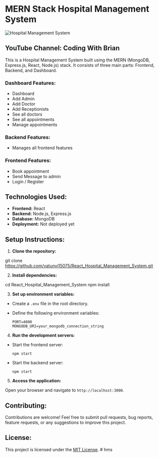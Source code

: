 # MERN Stack Hospital Management System

![Hospital Management System](https://github.com/yatunyi15075/React_Hospital_Management_System/blob/master/frontend/src/assets/4.png)

## YouTube Channel: Coding With Brian

This is a Hospital Management System built using the MERN (MongoDB, Express.js, React, Node.js) stack. It consists of three main parts: Frontend, Backend, and Dashboard.

### Dashboard Features:
- Dashboard
- Add Admin
- Add Doctor
- Add Receptionists
- See all doctors
- See all appointments
- Manage appointments

### Backend Features:
- Manages all frontend features

### Frontend Features:
- Book appointment
- Send Message to admin
- Login / Register

## Technologies Used:

- **Frontend:** React
- **Backend:** Node.js, Express.js
- **Database:** MongoDB
- **Deployment:** Not deployed yet

## Setup Instructions:

1. **Clone the repository:**

git clone https://github.com/yatunyi15075/React_Hospital_Management_System.git


2. **Install dependencies:**

cd React_Hospital_Management_System
npm install


3. **Set up environment variables:**

- Create a `.env` file in the root directory.
- Define the following environment variables:

  ```
  PORT=4000
  MONGODB_URI=your_mongodb_connection_string
  ```

4. **Run the development servers:**

- Start the frontend server:

  ```
  npm start
  ```

- Start the backend server:

  ```
  npm start
  ```

5. **Access the application:**

Open your browser and navigate to `http://localhost:3000`.

## Contributing:

Contributions are welcome! Feel free to submit pull requests, bug reports, feature requests, or any suggestions to improve this project.

## License:

This project is licensed under the [MIT License](LICENSE).
#   h m s  
 